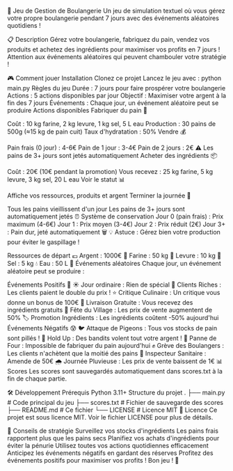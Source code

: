 🥖 Jeu de Gestion de Boulangerie
Un jeu de simulation textuel où vous gérez votre propre boulangerie pendant 7 jours avec des événements aléatoires quotidiens !

📋 Description
Gérez votre boulangerie, fabriquez du pain, vendez vos produits et achetez des ingrédients pour maximiser vos profits en 7 jours ! Attention aux événements aléatoires qui peuvent chambouler votre stratégie !

🎮 Comment jouer
Installation
Clonez ce projet
Lancez le jeu avec :
python main.py
Règles du jeu
Durée : 7 jours pour faire prospérer votre boulangerie
Actions : 5 actions disponibles par jour
Objectif : Maximiser votre argent à la fin des 7 jours
Événements : Chaque jour, un événement aléatoire peut se produire
Actions disponibles
Fabriquer du pain 🥖

Coût : 10 kg farine, 2 kg levure, 1 kg sel, 5 L eau
Production : 30 pains de 500g (≈15 kg de pain cuit)
Taux d'hydratation : 50%
Vendre 💰

Pain frais (0 jour) : 4-6€
Pain de 1 jour : 3-4€
Pain de 2 jours : 2€
⚠️ Les pains de 3+ jours sont jetés automatiquement
Acheter des ingrédients 📦

Coût : 20€ (10€ pendant la promotion)
Vous recevez : 25 kg farine, 5 kg levure, 3 kg sel, 20 L eau
Voir le statut 📊

Affiche vos ressources, produits et argent
Terminer la journée 🌙

Tous les pains vieillissent d'un jour
Les pains de 3+ jours sont automatiquement jetés
⏰ Système de conservation
Jour 0 (pain frais) : Prix maximum (4-6€)
Jour 1 : Prix moyen (3-4€)
Jour 2 : Prix réduit (2€)
Jour 3+ : Pain dur, jeté automatiquement 🗑️
💡 Astuce : Gérez bien votre production pour éviter le gaspillage !

Ressources de départ
💶 Argent : 1000€
🌾 Farine : 50 kg
🧪 Levure : 10 kg
🧂 Sel : 5 kg
💧 Eau : 50 L
🎲 Événements aléatoires
Chaque jour, un événement aléatoire peut se produire :

Événements Positifs 🎉
☀️ Jour ordinaire : Rien de spécial
💎 Clients Riches : Les clients paient le double du prix !
⭐ Critique Culinaire : Un critique vous donne un bonus de 100€
🎁 Livraison Gratuite : Vous recevez des ingrédients gratuits
🎊 Fête du Village : Les prix de vente augmentent de 50%
🏷️ Promotion Ingrédients : Les ingrédients coûtent -50% aujourd'hui
Événements Négatifs 😰
🐦 Attaque de Pigeons : Tous vos stocks de pain sont pillés !
🔫 Hold Up : Des bandits volent tout votre argent !
🔧 Panne de Four : Impossible de fabriquer du pain aujourd'hui
✊ Grève des Boulangers : Les clients n'achètent que la moitié des pains
👮 Inspecteur Sanitaire : Amende de 50€
🌧️ Journée Pluvieuse : Les prix de vente baissent de 1€
📊 Scores
Les scores sont sauvegardés automatiquement dans scores.txt à la fin de chaque partie.

🛠️ Développement
Prérequis
Python 3.11+
Structure du projet
.
├── main.py          # Code principal du jeu
├── scores.txt       # Fichier de sauvegarde des scores
├── README.md        # Ce fichier
└── LICENSE          # Licence MIT
📝 Licence
Ce projet est sous licence MIT. Voir le fichier LICENSE pour plus de détails.

🎯 Conseils de stratégie
Surveillez vos stocks d'ingrédients
Les pains frais rapportent plus que les pains secs
Planifiez vos achats d'ingrédients pour éviter la pénurie
Utilisez toutes vos actions quotidiennes efficacement
Anticipez les événements négatifs en gardant des réserves
Profitez des événements positifs pour maximiser vos profits !
Bon jeu ! 🥖